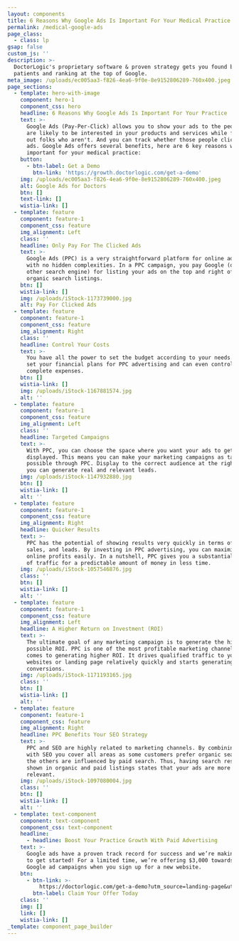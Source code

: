 ```yaml
---
layout: components
title: 6 Reasons Why Google Ads Is Important For Your Medical Practice
permalink: /medical-google-ads
page_class:
  - class: lp
gsap: false
custom_js: ''
description: >-
  DoctorLogic's proprietary software & proven strategy gets you found by more
  patients and ranking at the top of Google.
meta_image: /uploads/ec005aa3-f826-4ea6-9f0e-8e9152806289-760x400.jpeg
page_sections:
  - template: hero-with-image
    component: hero-1
    component_css: hero
    headline: 6 Reasons Why Google Ads Is Important For Your Practice
    text: >-
      Google Ads (Pay-Per-Click) allows you to show your ads to the people who
      are likely to be interested in your products and services while filtering
      out folks who aren't. And you can track whether those people clicked your
      ads. Google Ads offers several benefits, here are 6 key reasons why it's
      important for your medical practice:
    button:
      - btn-label: Get a Demo
        btn-link: 'https://growth.doctorlogic.com/get-a-demo'
    img: /uploads/ec005aa3-f826-4ea6-9f0e-8e9152806289-760x400.jpeg
    alt: Google Ads for Doctors
    btn: []
    text-link: []
    wistia-link: []
  - template: feature
    component: feature-1
    component_css: feature
    img_alignment: Left
    class: ''
    headline: Only Pay For The Clicked Ads
    text: >-
      Google Ads (PPC) is a very straightforward platform for online advertising
      with no hidden complexities. In a PPC campaign, you pay Google (or any
      other search engine) for listing your ads on the top and right of the
      organic search listings. 
    btn: []
    wistia-link: []
    img: /uploads/iStock-1173739000.jpg
    alt: Pay For Clicked Ads
  - template: feature
    component: feature-1
    component_css: feature
    img_alignment: Right
    class: ''
    headline: Control Your Costs
    text: >-
      You have all the power to set the budget according to your needs. You can
      set your financial plans for PPC advertising and can even control the
      complete expenses. 
    btn: []
    wistia-link: []
    img: /uploads/iStock-1167881574.jpg
    alt: ''
  - template: feature
    component: feature-1
    component_css: feature
    img_alignment: Left
    class: ''
    headline: Targeted Campaigns
    text: >-
      With PPC, you can choose the space where you want your ads to get
      displayed. This means you can make your marketing campaigns as targeted as
      possible through PPC. Display to the correct audience at the right time so
      you can generate real and relevant leads. 
    img: /uploads/iStock-1147932880.jpg
    btn: []
    wistia-link: []
    alt: ''
  - template: feature
    component: feature-1
    component_css: feature
    img_alignment: Right
    headline: Quicker Results
    text: >-
      PPC has the potential of showing results very quickly in terms of traffic,
      sales, and leads. By investing in PPC advertising, you can maximize your
      online profits easily. In a nutshell, PPC gives you a substantial amount
      of traffic for a predictable amount of money in less time. 
    img: /uploads/iStock-1057546876.jpg
    class: ''
    btn: []
    wistia-link: []
    alt: ''
  - template: feature
    component: feature-1
    component_css: feature
    img_alignment: Left
    headline: A Higher Return on Investment (ROI)
    text: >-
      The ultimate goal of any marketing campaign is to generate the highest
      possible ROI. PPC is one of the most profitable marketing channels when it
      comes to generating higher ROI. It drives qualified traffic to your
      websites or landing page relatively quickly and starts generating
      conversions. 
    img: /uploads/iStock-1171193165.jpg
    class: ''
    btn: []
    wistia-link: []
    alt: ''
  - template: feature
    component: feature-1
    component_css: feature
    img_alignment: Right
    headline: PPC Benefits Your SEO Strategy
    text: >-
      PPC and SEO are highly related to marketing channels. By combining PPC
      with SEO you cover all areas as some customers prefer organic search while
      the others are influenced by paid search. Thus, having search results
      shown in organic and paid listings states that your ads are more
      relevant. 
    img: /uploads/iStock-1097080004.jpg
    class: ''
    btn: []
    wistia-link: []
    alt: ''
  - template: text-component
    component: text-component
    component_css: text-component
    headline:
      - headline: Boost Your Practice Growth With Paid Advertising
    text: >-
      Google ads have a proven track record for success and we’re making it easy
      to get started! For a limited time, we’re offering $3,000 towards your
      Google ad campaigns when you sign up for a new website. 
    btn:
      - btn-link: >-
          https://doctorlogic.com/get-a-demo?utm_source=landing-page&utm_medium=email&utm_campaign=google-ads-offer
        btn-label: Claim Your Offer Today
    class: ''
    img: []
    link: []
    wistia-link: []
_template: component_page_builder
---
```


